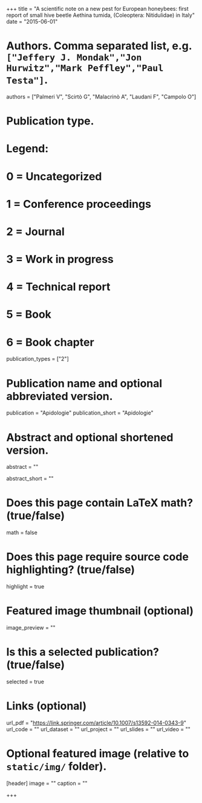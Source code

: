 +++
title = "A scientific note on a new pest for European honeybees: first report of small hive beetle Aethina tumida, (Coleoptera: Nitidulidae) in Italy"
date = "2015-06-01"

# Authors. Comma separated list, e.g. `["Jeffery J. Mondak","Jon Hurwitz","Mark Peffley","Paul Testa"]`.
authors = ["Palmeri V", "Scirtò G", "Malacrinò A", "Laudani F", "Campolo O"]

# Publication type.
# Legend:
# 0 = Uncategorized
# 1 = Conference proceedings
# 2 = Journal
# 3 = Work in progress
# 4 = Technical report
# 5 = Book
# 6 = Book chapter
publication_types = ["2"]

# Publication name and optional abbreviated version.
publication = "Apidologie"
publication_short = "Apidologie"

# Abstract and optional shortened version.
abstract = ""

abstract_short = ""

# Does this page contain LaTeX math? (true/false)
math = false

# Does this page require source code highlighting? (true/false)
highlight = true

# Featured image thumbnail (optional)
image_preview = ""

# Is this a selected publication? (true/false)
selected = true

# Links (optional)
url_pdf = "https://link.springer.com/article/10.1007/s13592-014-0343-9"
url_code = ""
url_dataset = ""
url_project = ""
url_slides = ""
url_video = ""

# Optional featured image (relative to `static/img/` folder).
[header]
image = ""
caption = ""

+++
